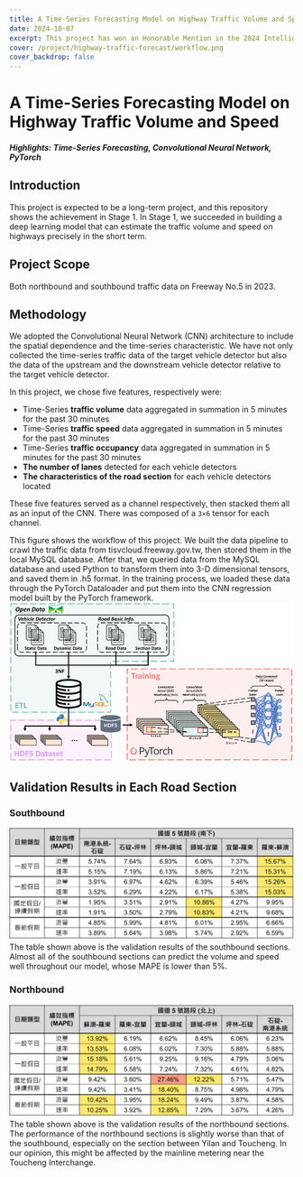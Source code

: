 ```yaml
---
title: A Time-Series Forecasting Model on Highway Traffic Volume and Speed
date: 2024-10-07
excerpt: This project has won an Honorable Mention in the 2024 Intelligence Transportation Management Competition, held by the National Freeway Bureau, Ministry of Transportation and Communications, Taiwan.
cover: /project/highway-traffic-forecast/workflow.png
cover_backdrop: false
---
```


A Time-Series Forecasting Model on Highway Traffic Volume and Speed
===

##### Highlights: Time-Series Forecasting, Convolutional Neural Network, PyTorch

<!-- 指定不要背板 -->
<!-- <img src="/posts/shp-intro/tsp.png" alt="Shortest Hamiltonian Path" class="no-backdrop"> -->

## Introduction
This project is expected to be a long-term project, and this repository shows the achievement in Stage 1. In Stage 1, we succeeded in building a deep learning model that can estimate the traffic volume and speed on highways precisely in the short term.

## Project Scope
Both northbound and southbound traffic data on Freeway No.5 in 2023.

## Methodology
We adopted the Convolutional Neural Network (CNN) architecture to include the spatial dependence and the time-series characteristic. We have not only collected the time-series traffic data of the target vehicle detector but also the data of the upstream and the downstream vehicle detector relative to the target vehicle detector.

In this project, we chose five features, respectively were:
- Time-Series **traffic volume** data aggregated in summation in 5 minutes for the past 30 minutes
- Time-Series **traffic speed** data aggregated in summation in 5 minutes for the past 30 minutes
- Time-Series **traffic occupancy** data aggregated in summation in 5 minutes for the past 30 minutes
- **The number of lanes** detected for each vehicle detectors
- **The characteristics of the road section** for each vehicle detectors located

These five features served as a channel respectively, then stacked them all as an input of the CNN. There was composed of a `3×6` tensor for each channel.

This figure shows the workflow of this project. We built the data pipeline to crawl the traffic data from tisvcloud.freeway.gov.tw, then stored them in the local MySQL database. After that, we queried data from the MySQL database and used Python to transform them into 3-D dimensional tensors, and saved them in .h5 format. In the training process, we loaded these data through the PyTorch Dataloader and put them into the CNN regression model built by the PyTorch framework.
![project-structure](/project/highway-traffic-forecast/workflow.png)

## Validation Results in Each Road Section
### Southbound
![](/project/highway-traffic-forecast/validation_southbound.png)
The table shown above is the validation results of the southbound sections. Almost all of the southbound sections can predict the volume and speed well throughout our model, whose MAPE is lower than 5%. 

### Northbound
![](/project/highway-traffic-forecast/validation_northbound.png)
The table shown above is the validation results of the northbound sections. The performance of the northbound sections is slightly worse than that of the southbound, especially on the section between Yilan and Toucheng. In our opinion, this might be affected by the mainline metering near the Toucheng Interchange.
